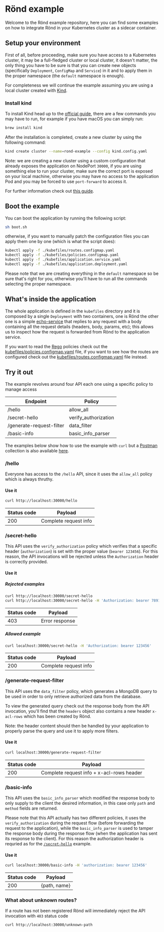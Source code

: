 # Rönd example

Welcome to the Rönd example repository, here you can find some examples on how to integrate Rönd in your Kubernetes cluster as a sidecar container.

## Setup your environment

First of all, before proceeding, make sure you have access to a Kubernetes cluster, it may be a full-fledged cluster or local cluster, it doesn't matter, the only thing you have to be sure is that you can create new objects (specifically `Deployment`, `ConfigMap` and `Service`) in it and to apply them in the proper namespace (the `default` namespace is enough).

For completeness we will continue the example assuming you are using a local cluster created with [Kind](https://kind.sigs.k8s.io).

### Install kind

To install Kind head up to the [official guide](https://kind.sigs.k8s.io/docs/user/quick-start/#installation), there are a few commands you may have to run, for example if you have macOS you can simply run:

```sh
brew install kind
```

After the installation is completed, create a new cluster by using the following command:

```sh
kind create cluster --name=rond-example --config kind.config.yaml
```

Note: we are creating a new cluster using a custom configuration that already exposes the application on NodePort `30000`, if you are using something else to run your cluster, make sure the correct port is exposed on your local machine, otherwise you may have no access to the application Pod and you may be forced to use `port-forward` to access it.

For further information check out [this guide](https://kind.sigs.k8s.io/docs/user/quick-start/#creating-a-cluster).

## Boot the example

You can boot the application by running the following script:

```sh
sh boot.sh
```

otherwise, if you want to manually patch the configuration files you can apply them one by one (which is what the script does):

```sh
kubectl apply -f ./kubefiles/routes.configmap.yaml
kubectl apply -f ./kubefiles/policies.configmap.yaml
kubectl apply -f ./kubefiles/application.service.yaml
kubectl apply -f ./kubefiles/application.deployment.yaml
```

Please note that we are creating everything in the `default` namespace so be sure that's right for you, otherwise you'll have to run all the commands selecting the proper namespace.

## What's inside the application

The whole application is defined in the `kubefiles` directory and it is composed by a single `Deployment` with two containers, one is Rönd the other one is a simple [echo-service](https://github.com/davidebianchi/echo-service) that replies to any request with a body containing all the request details (headers, body, params, etc); this allows us to inspect how the request is forwarded from Rönd to the application service.

If you want to read the [Rego](https://www.openpolicyagent.org/docs/latest/#rego) policies check out the [kubefiles/policies.configmap.yaml](./kubefiles/policies.configmap.yaml) file, if you want to see how the routes are configured check out the [kubefiles/routes.configmap.yaml](./kubefiles/routes.configmap.yaml) file instead.

## Try it out

The example revolves around four API each one using a specific policy to manage access

| Endpoint                 | Policy               |
|--------------------------|----------------------|
| /hello                   | allow_all            |
| /secret-hello            | verify_authorization |
| /generate-request-filter | data_filter          |
| /basic-info              | basic_info_parser    |

The examples below show how to use the example with `curl` but a [Postman](https://www.postman.com/) collection is also available [here](./rond-example.postman_collection.json).

### /hello

Everyone has access to the `/hello` API, since it uses the `allow_all` policy which is always thruthy.

#### Use it

```sh
curl http://localhost:30000/hello
```

| Status code | Payload               |
|-------------|-----------------------|
| 200         | Complete request info |

### /secret-hello

This API uses the `verify_authorization` policy which verifies that a specific header (`authorization`) is set with the proper value (`bearer 123456`). For this reason, the API invocations will be rejected unless the `Authorization` header is correctly provided.

#### Use it

##### Rejected examples

```sh
curl http://localhost:30000/secret-hello
curl http://localhost:30000/secret-hello -H 'Authorization: bearer 789101'
```

| Status code | Payload        |
|-------------|----------------|
| 403         | Error response |

##### Allowed example

```sh
curl localhost:30000/secret-hello -H 'Authorization: bearer 123456'
```

| Status code | Payload               |
|-------------|-----------------------|
| 200         | Complete request info |

### /generate-request-filter

This API uses the `data_filter` policy, which generates a MongoDB query to be used in order to only retrieve authorized data from the database.

To view the generated query check out the response body from the API invocation, you'll find that the `headers` object also contains a new header `x-acl-rows` which has been created by Rönd.

Note: the header content should then be handled by your application to properly parse the query and use it to apply more filters.

#### Use it

```sh
curl localhost:30000/generate-request-filter
```

| Status code | Payload                                   |
|-------------|-------------------------------------------|
| 200         | Complete request info + x-acl-rows header |

### /basic-info

This API uses the `basic_info_parser` which modified the response body to only supply to the client the desired information, in this case only `path` and `method` fields are returned.

Please note that this API actually has two different policies, it uses the `verify_authorization` during the request flow (before forwarding the request to the application), while the `basic_info_parser` is used to tamper the response body during the response flow (when the application has sent its response to the client). For this reason the authorization header is requried as for the [`/secret-hello`](#secret-hello) example.

#### Use it

```sh
curl localhost:30000/basic-info -H 'authorization: bearer 123456'
```

| Status code | Payload      |
|-------------|--------------|
| 200         | {path, name} |

### What about unknown routes?

If a route has not been registered Rönd will immediately reject the API invocation with `403` status code

```sh
curl http://localhost:30000/unknown-path
```
